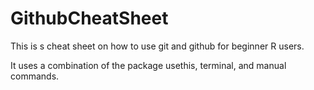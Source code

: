 # GithubCheatSheet

This is s cheat sheet on how to use git and github for beginner R users.

It uses a combination of the package usethis, terminal, and manual commands.
